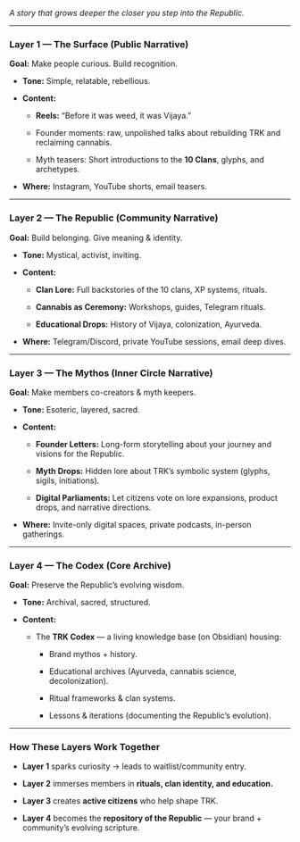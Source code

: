 _A story that grows deeper the closer you step into the Republic._

---

### **Layer 1 — The Surface (Public Narrative)**

**Goal:** Make people curious. Build recognition.

- **Tone:** Simple, relatable, rebellious.
    
- **Content:**
    
    - **Reels:** “Before it was weed, it was Vijaya.”
        
    - Founder moments: raw, unpolished talks about rebuilding TRK and reclaiming cannabis.
        
    - Myth teasers: Short introductions to the **10 Clans**, glyphs, and archetypes.
        
- **Where:** Instagram, YouTube shorts, email teasers.
    

---

### **Layer 2 — The Republic (Community Narrative)**

**Goal:** Build belonging. Give meaning & identity.

- **Tone:** Mystical, activist, inviting.
    
- **Content:**
    
    - **Clan Lore:** Full backstories of the 10 clans, XP systems, rituals.
        
    - **Cannabis as Ceremony:** Workshops, guides, Telegram rituals.
        
    - **Educational Drops:** History of Vijaya, colonization, Ayurveda.
        
- **Where:** Telegram/Discord, private YouTube sessions, email deep dives.
    

---

### **Layer 3 — The Mythos (Inner Circle Narrative)**

**Goal:** Make members co-creators & myth keepers.

- **Tone:** Esoteric, layered, sacred.
    
- **Content:**
    
    - **Founder Letters:** Long-form storytelling about your journey and visions for the Republic.
        
    - **Myth Drops:** Hidden lore about TRK’s symbolic system (glyphs, sigils, initiations).
        
    - **Digital Parliaments:** Let citizens vote on lore expansions, product drops, and narrative directions.
        
- **Where:** Invite-only digital spaces, private podcasts, in-person gatherings.
    

---

### **Layer 4 — The Codex (Core Archive)**

**Goal:** Preserve the Republic’s evolving wisdom.

- **Tone:** Archival, sacred, structured.
    
- **Content:**
    
    - The **TRK Codex** — a living knowledge base (on Obsidian) housing:
        
        - Brand mythos + history.
            
        - Educational archives (Ayurveda, cannabis science, decolonization).
            
        - Ritual frameworks & clan systems.
            
        - Lessons & iterations (documenting the Republic’s evolution).
            

---

### **How These Layers Work Together**

- **Layer 1** sparks curiosity → leads to waitlist/community entry.
    
- **Layer 2** immerses members in **rituals, clan identity, and education.**
    
- **Layer 3** creates **active citizens** who help shape TRK.
    
- **Layer 4** becomes the **repository of the Republic** — your brand + community’s evolving scripture.